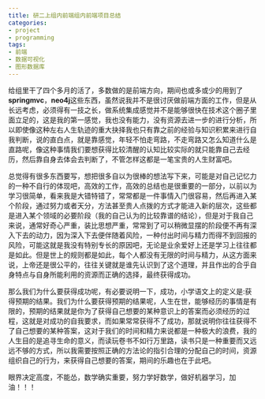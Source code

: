 ```yaml
---
title: 研二上组内前端组内前端项目总结  
categories:
- project
- programming  
tags:
- 前端
- 数据可视化
- 图形数据库
---
```


给组里干了四个多月的活了，多数做的是前端方向，期间也或多或少的用到了**springmvc**，**neo4j**这些东西，虽然说我并不是很讨厌做前端方面的工作，但是从长远考虑，必须得有一技之长，做系统集成感觉并不是能够很快在技术这个圈子里面立足的，这是我的第一感觉，我也没有能力，没有资源去进一步的进行分析，所以即使像这种左右人生轨迹的重大抉择我也只有靠之前的经验与知识积累来进行自我判断，说的直白点，就是靠感觉，年轻不怕走弯路，不走弯路又怎么知道什么是直路呢，像这种事情我们要想获得比较清醒的认知比较实际的就只能靠自己去经历，然后靠自身去体会去判断了，不管怎样这都是一笔宝贵的人生财富吧。

总觉得有很多东西要写，想把很多自以为很棒的想法写下来，可能是对自己记忆力的一种不自行的体现吧，高效的工作，高效的总结也是很重要的一部分，以前以为学习很简单，看来我是大错特错了，常常都是一件事情入门很容易，然后再进入某个阶段，通过努力或者天分，方法甚至贵人点拨的方式才能进入新的层次，这些都是进入某个领域的必要阶段（我的自己认为的比较靠谱的结论），但是对于我自己来说，通常好奇心严重，装比思想严重，常常到了可以稍微显摆的阶段便不再有深入下去的动力，因为深入下去便伴随着风险，一种付出时间与精力而得不到回报的风险，可能这就是我没有特别专长的原因吧，无论是业余爱好上还是学习上往往都是如此。但是世上的规则都是如此，每个人都没有无限的时间与精力，从这方面来说，上帝还是很公平的，往往关键就是谁先认识到了这个道理，并且作出的合乎自身特点与自身所能利用的资源而正确的选择，最终获得成功。

那么我们为什么要获得成功呢，有必要说明一下，成功，小学语文上的定义是:获得预期的结果。我们为什么要获得预期的结果呢，人生在世，能够经历的事情是有限的，预期的结果就是你为了获得自己想要的某种意识上的答案而必须经历的过程，这就是对成功的自我要求，而如果常常获得不了成功，那就说明你往往获得不了自己想要的某种答案，这对于我们的时间和精力来说都是一种极大的浪费，我的人生目的是追寻生命的意义，而读玩卷书不如行万里路，读书只是一种重要而又远远不够的方式，所以我需要按照正确的方法论的指引合理的分配自己的时间，资源组织自己的行为，来获得自己想要的答案，期间的乐趣也在于此吧。

眼界决定高度，不能怂，数学确实重要，努力学好数学，做好机器学习，加油！！！
